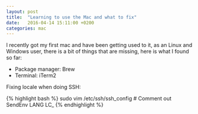```yaml
---
layout: post
title:  "Learning to use the Mac and what to fix"
date:   2016-04-14 15:11:00 +0200
categories: mac
---
```


I recently got my first mac and have been getting used to it, as an Linux and
Windows user, there is a bit of things that are missing, here is what I found
so far:

* Package manager: Brew
* Terminal: iTerm2

Fixing locale when doing SSH:

{% highlight bash %}
sudo vim /etc/ssh/ssh_config # Comment out SendEnv LANG LC_
{% endhighlight %}
